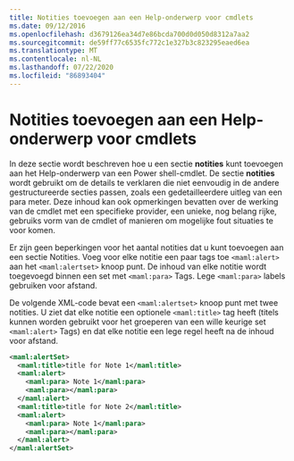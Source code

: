 ```yaml
---
title: Notities toevoegen aan een Help-onderwerp voor cmdlets
ms.date: 09/12/2016
ms.openlocfilehash: d3679126ea34d7e86bcda700d0d050d8312a7aa2
ms.sourcegitcommit: de59ff77c6535fc772c1e327b3c823295eaed6ea
ms.translationtype: MT
ms.contentlocale: nl-NL
ms.lasthandoff: 07/22/2020
ms.locfileid: "86893404"
---
```

# <a name="how-to-add-notes-to-a-cmdlet-help-topic"></a>Notities toevoegen aan een Help-onderwerp voor cmdlets

In deze sectie wordt beschreven hoe u een sectie **notities** kunt toevoegen aan het Help-onderwerp van een Power shell-cmdlet. De sectie **notities** wordt gebruikt om de details te verklaren die niet eenvoudig in de andere gestructureerde secties passen, zoals een gedetailleerdere uitleg van een para meter. Deze inhoud kan ook opmerkingen bevatten over de werking van de cmdlet met een specifieke provider, een unieke, nog belang rijke, gebruiks vorm van de cmdlet of manieren om mogelijke fout situaties te voor komen.

Er zijn geen beperkingen voor het aantal notities dat u kunt toevoegen aan een sectie Notities. Voeg voor elke notitie een paar tags toe `<maml:alert>` aan het `<maml:alertset>` knoop punt. De inhoud van elke notitie wordt toegevoegd binnen een set met `<maml:para>` Tags. Lege `<maml:para>` labels gebruiken voor afstand.

De volgende XML-code bevat een `<maml:alertset>` knoop punt met twee notities. U ziet dat elke notitie een optionele `<maml:title>` tag heeft (titels kunnen worden gebruikt voor het groeperen van een wille keurige set `<maml:alert>` Tags) en dat elke notitie een lege regel heeft na de inhoud voor afstand.

```xml
<maml:alertSet>
  <maml:title>title for Note 1</maml:title>
  <maml:alert>
    <maml:para> Note 1</maml:para>
    <maml:para></maml:para>
  </maml:alert>
  <maml:title>title for Note 2</maml:title>
  <maml:alert>
    <maml:para> Note 1</maml:para>
    <maml:para></maml:para>
  </maml:alert>
</maml:alertSet>
```

